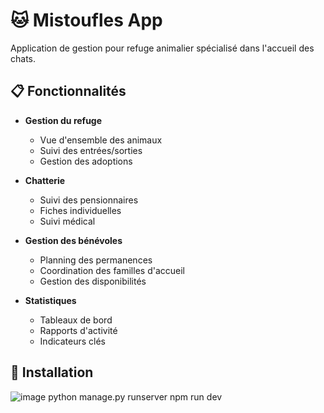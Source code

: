 ﻿# 🐱 Mistoufles App

Application de gestion pour refuge animalier spécialisé dans l'accueil des chats.

## 📋 Fonctionnalités

- **Gestion du refuge**

  - Vue d'ensemble des animaux
  - Suivi des entrées/sorties
  - Gestion des adoptions

- **Chatterie**

  - Suivi des pensionnaires
  - Fiches individuelles
  - Suivi médical

- **Gestion des bénévoles**

  - Planning des permanences
  - Coordination des familles d'accueil
  - Gestion des disponibilités

- **Statistiques**
  - Tableaux de bord
  - Rapports d'activité
  - Indicateurs clés

## 🚀 Installation

![image](https://github.com/user-attachments/assets/fa206fee-d453-4ab3-a5ce-f3fc85654761)
python manage.py runserver
npm run dev
